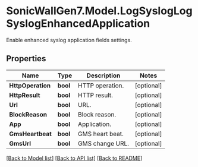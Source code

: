 # SonicWallGen7.Model.LogSyslogLogSyslogEnhancedApplication
Enable enhanced syslog application fields settings.

## Properties

Name | Type | Description | Notes
------------ | ------------- | ------------- | -------------
**HttpOperation** | **bool** | HTTP operation. | [optional] 
**HttpResult** | **bool** | HTTP result. | [optional] 
**Url** | **bool** | URL. | [optional] 
**BlockReason** | **bool** | Block reason. | [optional] 
**App** | **bool** | Application. | [optional] 
**GmsHeartbeat** | **bool** | GMS heart beat. | [optional] 
**GmsUrl** | **bool** | GMS change URL. | [optional] 

[[Back to Model list]](../README.md#documentation-for-models) [[Back to API list]](../README.md#documentation-for-api-endpoints) [[Back to README]](../README.md)


